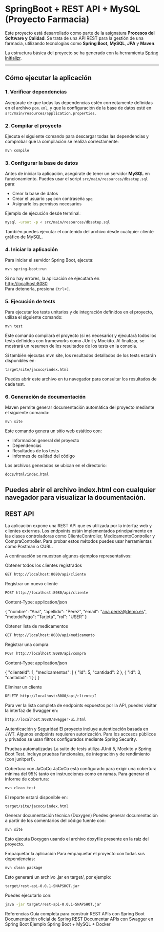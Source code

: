 # SpringBoot + REST API + MySQL (Proyecto Farmacia)

Este proyecto está desarrollado como parte de la asignatura **Procesos del Software y Calidad**. Se trata de una API REST para la gestión de una farmacia, utilizando tecnologías como **Spring Boot**, **MySQL**, **JPA** y **Maven**.

La estructura básica del proyecto se ha generado con la herramienta [Spring Initializr](https://start.spring.io/).

---

## Cómo ejecutar la aplicación

### 1. Verificar dependencias
Asegúrate de que todas las dependencias estén correctamente definidas en el archivo `pom.xml`, y que la configuración de la base de datos esté en `src/main/resources/application.properties`.

### 2. Compilar el proyecto
Ejecuta el siguiente comando para descargar todas las dependencias y comprobar que la compilación se realiza correctamente:

```bash
mvn compile
```

### 3. Configurar la base de datos
Antes de iniciar la aplicación, asegúrate de tener un servidor **MySQL** en funcionamiento. Puedes usar el script `src/main/resources/dbsetup.sql` para:
- Crear la base de datos
- Crear el usuario `spq` con contraseña `spq`
- Asignarle los permisos necesarios

Ejemplo de ejecución desde terminal:

```bash
mysql -uroot -p < src/main/resources/dbsetup.sql
```

También puedes ejecutar el contenido del archivo desde cualquier cliente gráfico de MySQL.

### 4. Iniciar la aplicación
Para iniciar el servidor Spring Boot, ejecuta:

```bash
mvn spring-boot:run
```

Si no hay errores, la aplicación se ejecutará en:  
[http://localhost:8080](http://localhost:8080)  
Para detenerla, presiona `Ctrl+C`.

### 5. Ejecución de tests
Para ejecutar los tests unitarios y de integración definidos en el proyecto, utiliza el siguiente comando:

```bash
mvn test
```

Este comando compilará el proyecto (si es necesario) y ejecutará todos los tests definidos con frameworks como JUnit y Mockito.
Al finalizar, se mostrará un resumen de los resultados de los tests en la consola.

Si también ejecutas mvn site, los resultados detallados de los tests estarán disponibles en:

```bash
target/site/jacoco/index.html
```

Puedes abrir este archivo en tu navegador para consultar los resultados de cada test.

### 6. Generación de documentación
Maven permite generar documentación automática del proyecto mediante el siguiente comando:

```bash
mvn site
```

Este comando genera un sitio web estático con:

- Información general del proyecto
- Dependencias
- Resultados de los tests
- Informes de calidad del código

Los archivos generados se ubican en el directorio:

```bash
docs/html/index.html
```

Puedes abrir el archivo index.html con cualquier navegador para visualizar la documentación.
---

REST API
--------
La aplicación expone una REST API que es utilizada por la interfaz web y clientes externos. Los endpoints están implementados principalmente en las clases controladoras como ClienteController, MedicamentoController y CompraController.
Para probar estos métodos puedes usar herramientas como Postman o CURL.

A continuación se muestran algunos ejemplos representativos:

Obtener todos los clientes registrados

```bash
GET http://localhost:8080/api/cliente
```

Registrar un nuevo cliente

```bash
POST http://localhost:8080/api/cliente
```
Content-Type: application/json

{
  "nombre": "Ana",
  "apellido": "Pérez",
  "email": "ana.perez@demo.es",
  "metodoPago": "Tarjeta",
  "rol": "USER"
}

Obtener lista de medicamentos

```bash
GET http://localhost:8080/api/medicamento
```
Registrar una compra

```bash
POST http://localhost:8080/api/compra
```
Content-Type: application/json

{
  "clienteId": 1,
  "medicamentos": [
    { "id": 5, "cantidad": 2 },
    { "id": 3, "cantidad": 1 }
  ]
}

Eliminar un cliente

```bash
DELETE http://localhost:8080/api/cliente/1
```
Para ver la lista completa de endpoints expuestos por la API, puedes visitar la interfaz de Swagger en:

```bash
http://localhost:8080/swagger-ui.html
```

Autenticación y Seguridad
El proyecto incluye autenticación basada en JWT. Algunos endpoints requieren autorización. Para los accesos públicos y privados se usan filtros configurados mediante Spring Security.

Pruebas automatizadas
La suite de tests utiliza JUnit 5, Mockito y Spring Boot Test. Incluye pruebas funcionales, de integración y de rendimiento (con junitperf).

Cobertura con JaCoCo
JaCoCo está configurado para exigir una cobertura mínima del 95% tanto en instrucciones como en ramas. Para generar el informe de cobertura:

```bash
mvn clean test
```

El reporte estará disponible en:

```bash
target/site/jacoco/index.html
```

Generar documentación técnica (Doxygen)
Puedes generar documentación a partir de los comentarios del código fuente con:

```bash
mvn site
```
Esto ejecuta Doxygen usando el archivo doxyfile presente en la raíz del proyecto.

Empaquetar la aplicación
Para empaquetar el proyecto con todas sus dependencias:

```bash
mvn clean package
```
Esto generará un archivo .jar en target/, por ejemplo:

```bash
target/rest-api-0.0.1-SNAPSHOT.jar
```

Puedes ejecutarlo con:

```bash
java -jar target/rest-api-0.0.1-SNAPSHOT.jar
```
Referencias
Guía completa para construir REST APIs con Spring Boot
Documentación oficial de Spring REST
Documentar APIs con Swagger en Spring Boot
Ejemplo Spring Boot + MySQL + Docker